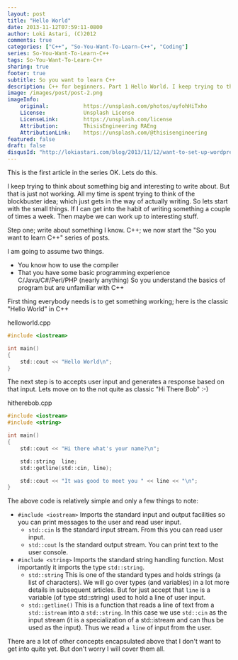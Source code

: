 ```yaml
---
layout: post
title: "Hello World"
date: 2013-11-12T07:59:11-0800
author: Loki Astari, (C)2012
comments: true
categories: ["C++", "So-You-Want-To-Learn-C++", "Coding"]
series: So-You-Want-To-Learn-C++
tags: So-You-Want-To-Learn-C++
sharing: true
footer: true
subtitle: So you want to learn C++
description: C++ for beginners. Part 1 Hello World. I keep trying to think about something big and interesting to write about. But that is just not working. All my time is spent trying to think of the blockbuster idea; which just gets in the way of actually writing. So lets start with the small things. If I can get into the habit of writing something a couple of times a week. Then maybe we can work up to interesting stuff.
image: /images/post/post-2.png
imageInfo:
    original:           https://unsplash.com/photos/uyfohHiTxho
    License:            Unsplash License
    LicenseLink:        https://unsplash.com/license
    Attribution:        ThisisEngineering RAEng
    AttributionLink:    https://unsplash.com/@thisisengineering
featured: false
draft: false
disqusId: "http://lokiastari.com/blog/2013/11/12/want-to-set-up-wordpress-to-write-about-programming/"
---
```

This is the first article in the series
OK. Lets do this.

I keep trying to think about something big and interesting to write about. But that is just not working. All my time is spent trying to think of the blockbuster idea; which just gets in the way of actually writing. So lets start with the small things. If I can get into the habit of writing something a couple of times a week. Then maybe we can work up to interesting stuff.

Step one; write about something I know. C++; we now start the "So you want to learn C++" series of posts.

I am going to assume two things.

* You know how to use the compiler
* That you have some basic programming experience C/Java/C#/Perl/PHP (nearly anything)
So you understand the basics of program but are unfamiliar with C++

First thing everybody needs is to get something working; here is the classic "Hello World" in C++

helloworld.cpp
```c
#include <iostream>

int main()
{
    std::cout << "Hello World\n";
}
```

The next step is to accepts user input and generates a response based on that input. Lets move on to the not quite as classic "Hi There Bob" :-)

hitherebob.cpp
```c
#include <iostream>
#include <string>

int main()
{
    std::cout << "Hi there what's your name?\n";

    std::string  line;
    std::getline(std::cin, line);

    std::cout << "It was good to meet you " << line << "\n";
}
```

The above code is relatively simple and only a few things to note:

* `#include <iostream>`
Imports the standard input and output facilities so you can print messages to the user and read user input.
    + `std::cin`
Is the standard input stream. From this you can read user input.
    + `std::cout`
Is the standard output stream. You can print text to the user console.
* `#include <string>`
Imports the standard string handling function. Most importantly it imports the type `std::string`.
    + `std::string`
This is one of the standard types and holds strings (a list of characters). We will go over types (and variables) in a lot more details in subsequent articles. But for just accept that `line` is a variable (of type std::string) used to hold a line of user input.
    + `std::getline()`
This is a function that reads a line of text from a `std::istream` into a `std::string`. In this case we use `std::cin` as the input stream (it is a specialization of a std::istream and can thus be used as the input). Thus we read `a line` of input from the user.



There are a lot of other concepts encapsulated above that I don't want to get into quite yet. But don't worry I will cover them all.
